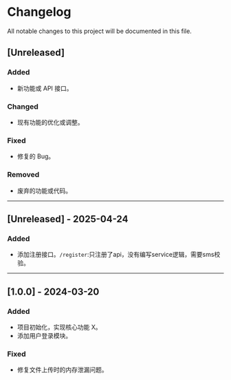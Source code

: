 # Changelog

All notable changes to this project will be documented in this file.

## [Unreleased]
### Added
- 新功能或 API 接口。
### Changed
- 现有功能的优化或调整。
### Fixed
- 修复的 Bug。
### Removed
- 废弃的功能或代码。

---
## [Unreleased] - 2025-04-24
### Added
- 添加注册接口。`/register`:只注册了api，没有编写service逻辑，需要sms校验。

---

## [1.0.0] - 2024-03-20
### Added
- 项目初始化，实现核心功能 X。
- 添加用户登录模块。
### Fixed
- 修复文件上传时的内存泄漏问题。